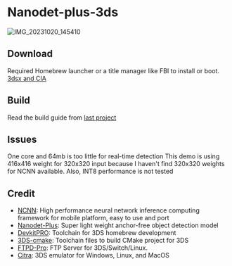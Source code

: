 # Nanodet-plus-3ds
![IMG_20231020_145410](https://github.com/Deepdive543443/Nanodet-plus-3ds/assets/83911295/29fbc40e-2468-4afd-ad26-4b238770eb0a)



## Download
Required Homebrew launcher or a title manager like FBI to install or boot.
[3dsx and CIA](https://github.com/Deepdive543443/Nanodet-plus-3ds/releases/tag/Nanodet-plus-3DS)

## Build
Read the build guide from [last project](https://github.com/Deepdive543443/Benchncnn-3DS/tree/main) 


## Issues
One core and 64mb is too little for real-time detection
This demo is using 416x416 weight for 320x320 input because I haven't find 320x320 weights for NCNN available. Also, INT8 performance is not tested


## Credit
- [NCNN](https://github.com/Tencent/ncnn): High performance neural network inference computing framework for mobile platform, easy to use and port
- [Nanodet-Plus](https://github.com/RangiLyu/nanodet):  Super light weight anchor-free object detection model
- [DevkitPRO](https://devkitpro.org/wiki/Getting_Started): Toolchain for 3DS homebrew development
- [3DS-cmake](https://github.com/Xtansia/3ds-cmake): Toolchain files to build CMake project for 3DS
- [FTPD-Pro](https://github.com/mtheall/ftpd): FTP Server for 3DS/Switch/Linux.
- [Citra](https://github.com/citra-emu/citra): 3DS emulator for Windows, Linux, and MacOS
